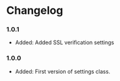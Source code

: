 # Changelog

### 1.0.1

* Added:    Added SSL verification settings

### 1.0.0

* Added:    First version of settings class.
